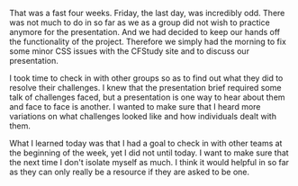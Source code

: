 That was a fast four weeks. Friday, the last day, was incredibly odd. There was not much to do in so far as we as a group did not wish to practice anymore for the presentation. And we had decided to keep our hands off the functionality of the project. Therefore we simply had the morning to fix some minor CSS issues with the CFStudy site and to discuss our presentation.

I took time to check in with other groups so as to find out what they did to resolve their challenges. I knew that the presentation brief required some talk of challenges faced, but a presentation is one way to hear about them and face to face is another. I wanted to make sure that I heard more variations on what challenges looked like and how individuals dealt with them.

What I learned today was that I had a goal to check in with other teams at the beginning of the week, yet I did not until today. I want to make sure that the next time I don't isolate myself as much. I think it would helpful in so far as they can only really be a resource if they are asked to be one.
